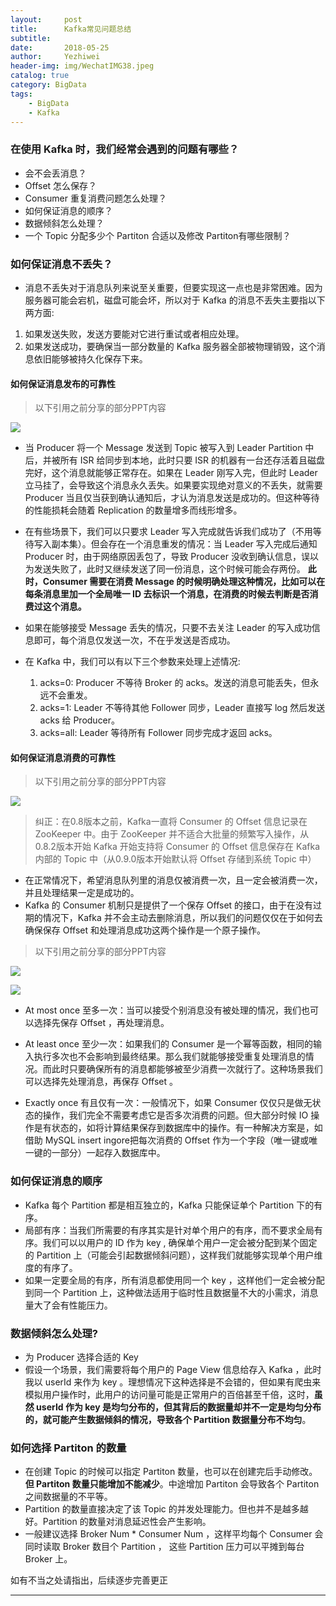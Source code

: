 ```yaml
---
layout:     post
title:      Kafka常见问题总结
subtitle:   
date:       2018-05-25
author:     Yezhiwei
header-img: img/WechatIMG38.jpeg
catalog: true
category: BigData
tags:
    - BigData
    - Kafka
---
```


### 在使用 Kafka 时，我们经常会遇到的问题有哪些？

* 会不会丢消息？
* Offset 怎么保存？
* Consumer 重复消费问题怎么处理？
* 如何保证消息的顺序？
* 数据倾斜怎么处理？
* 一个 Topic 分配多少个 Partiton 合适以及修改 Partiton有哪些限制？

### 如何保证消息不丢失？

* 消息不丢失对于消息队列来说至关重要，但要实现这一点也是非常困难。因为服务器可能会宕机，磁盘可能会坏，所以对于 Kafka 的消息不丢失主要指以下两方面:

1. 如果发送失败，发送方要能对它进行重试或者相应处理。
2. 如果发送成功，要确保当一部分数量的 Kafka 服务器全部被物理销毁，这个消息依旧能够被持久化保存下来。

#### 如何保证消息发布的可靠性

> 以下引用之前分享的部分PPT内容

![](https://tva2.sinaimg.cn/large/006tNc79ly1fopjyu12i5j30sg0lcdho.jpg)

* 当 Producer 将一个 Message 发送到 Topic 被写入到 Leader Partition 中后，并被所有 ISR 给同步到本地，此时只要 ISR 的机器有一台还存活着且磁盘完好，这个消息就能够正常存在。如果在 Leader 刚写入完，但此时 Leader 立马挂了，会导致这个消息永久丢失。如果要实现绝对意义的不丢失，就需要 Producer 当且仅当获到确认通知后，才认为消息发送是成功的。但这种等待的性能损耗会随着 Replication 的数量增多而线形增多。
* 在有些场景下，我们可以只要求 Leader 写入完成就告诉我们成功了（不用等待写入副本集）。但会存在一个消息重发的情况：当 Leader 写入完成后通知 Producer 时，由于网络原因丢包了，导致 Producer 没收到确认信息，误以为发送失败了，此时又继续发送了同一份消息，这个时候可能会存两份。 **此时，Consumer 需要在消费 Message 的时候明确处理这种情况，比如可以在每条消息里加一个全局唯一 ID 去标识一个消息，在消费的时候去判断是否消费过这个消息。**
* 如果在能够接受 Message 丢失的情况，只要不去关注 Leader 的写入成功信息即可，每个消息仅发送一次，不在乎发送是否成功。
* 在 Kafka 中，我们可以有以下三个参数来处理上述情况:

	1. acks=0: Producer 不等待 Broker 的 acks。发送的消息可能丢失，但永远不会重发。
	2. acks=1: Leader 不等待其他 Follower 同步，Leader 直接写 log 然后发送 acks 给 Producer。
	3. acks=all: Leader 等待所有 Follower 同步完成才返回 acks。


#### 如何保证消息消费的可靠性

> 以下引用之前分享的部分PPT内容

![](https://tva2.sinaimg.cn/large/006tNc79ly1fopjz8ppijj30sg0lcwh6.jpg)

> 纠正：在0.8版本之前，Kafka一直将 Consumer 的 Offset 信息记录在 ZooKeeper 中。由于 ZooKeeper 并不适合大批量的频繁写入操作，从0.8.2版本开始 Kafka 开始支持将 Consumer 的 Offset 信息保存在 Kafka 内部的 Topic 中（从0.9.0版本开始默认将 Offset 存储到系统 Topic 中）

* 在正常情况下，希望消息队列里的消息仅被消费一次，且一定会被消费一次，并且处理结果一定是成功的。
* Kafka 的 Consumer 机制只是提供了一个保存 Offset 的接口，由于在没有过期的情况下，Kafka 并不会主动去删除消息，所以我们的问题仅仅在于如何去确保保存 Offset 和处理消息成功这两个操作是一个原子操作。

> 以下引用之前分享的部分PPT内容

![](https://tva2.sinaimg.cn/large/006tNc79ly1fopjyhci6cj30sg0lcgmi.jpg)

![](https://tva4.sinaimg.cn/large/006tNc79ly1fopjyo80a2j30sg0lcdgc.jpg)

* At most once 至多一次：当可以接受个别消息没有被处理的情况，我们也可以选择先保存 Offset ，再处理消息。

* At least once 至少一次：如果我们的 Consumer 是一个幂等函数，相同的输入执行多次也不会影响到最终结果。那么我们就能够接受重复处理消息的情况。而此时只要确保所有的消息都能够被至少消费一次就行了。这种场景我们可以选择先处理消息，再保存 Offset 。

* Exactly once 有且仅有一次：一般情况下，如果 Consumer 仅仅只是做无状态的操作，我们完全不需要考虑它是否多次消费的问题。但大部分时候 IO 操作是有状态的，如将计算结果保存到数据库中的操作。有一种解决方案是，如借助 MySQL insert ingore把每次消费的 Offset 作为一个字段（唯一键或唯一键的一部分）一起存入数据库中。

### 如何保证消息的顺序

* Kafka 每个 Partition 都是相互独立的，Kafka 只能保证单个 Partition 下的有序。
* 局部有序：当我们所需要的有序其实是针对单个用户的有序，而不要求全局有序。我们可以以用户的 ID 作为 key , 确保单个用户一定会被分配到某个固定的 Partition 上（可能会引起数据倾斜问题），这样我们就能够实现单个用户维度的有序了。
* 如果一定要全局的有序，所有消息都使用同一个 key ，这样他们一定会被分配到同一个 Partition 上，这种做法适用于临时性且数据量不大的小需求，消息量大了会有性能压力。

### 数据倾斜怎么处理? 

* 为 Producer 选择合适的 Key 
* 假设一个场景，我们需要将每个用户的 Page View 信息给存入 Kafka ，此时我以 userId 来作为 key 。理想情况下这种选择是不会错的，但如果有爬虫来模拟用户操作时，此用户的访问量可能是正常用户的百倍甚至千倍，这时，**虽然 userId 作为 key 是均匀分布的，但其背后的数据量却并不一定是均匀分布的，就可能产生数据倾斜的情况，导致各个 Partition 数据量分布不均匀**。

### 如何选择 Partiton 的数量

* 在创建 Topic 的时候可以指定 Partiton 数量，也可以在创建完后手动修改。**但 Partiton 数量只能增加不能减少**。中途增加 Partiton 会导致各个 Partiton 之间数据量的不平等。
* Partition 的数量直接决定了该 Topic 的并发处理能力。但也并不是越多越好。Partition 的数量对消息延迟性会产生影响。
* 一般建议选择 Broker Num * Consumer Num ，这样平均每个 Consumer 会同时读取 Broker 数目个 Partition ， 这些 Partition 压力可以平摊到每台 Broker 上。

如有不当之处请指出，后续逐步完善更正

***






